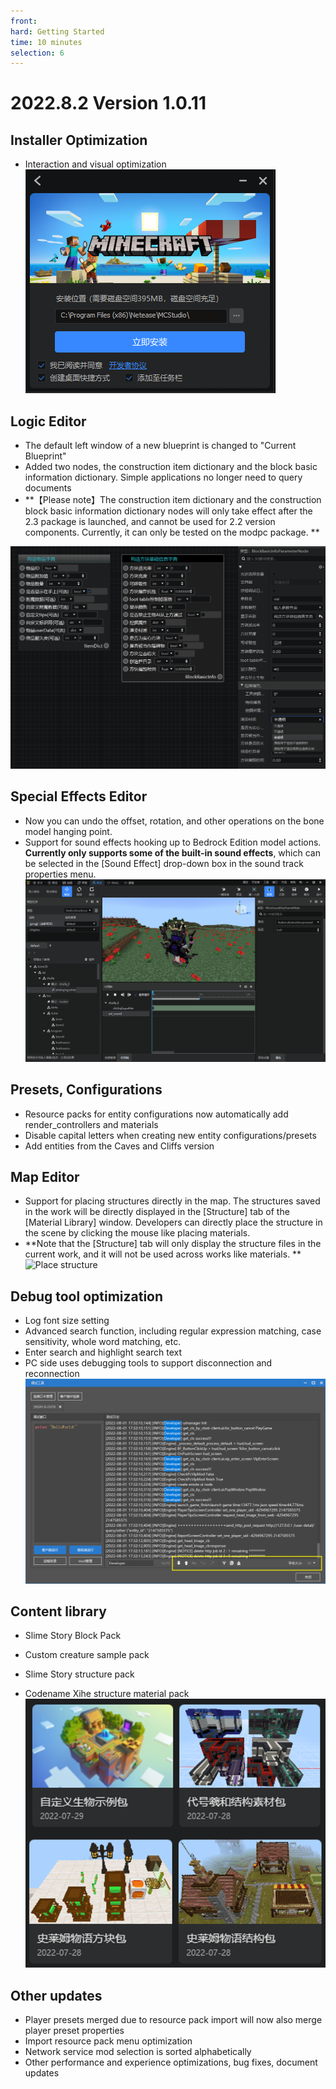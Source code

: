 ```yaml
--- 
front: 
hard: Getting Started 
time: 10 minutes 
selection: 6 
--- 
```


# 2022.8.2 Version 1.0.11 

## Installer Optimization 

- Interaction and visual optimization 
![Installer](./images/azq.png) 

## Logic Editor 

- The default left window of a new blueprint is changed to "Current Blueprint" 
- Added two nodes, the construction item dictionary and the block basic information dictionary. Simple applications no longer need to query documents 
- **【Please note】The construction item dictionary and the construction block basic information dictionary nodes will only take effect after the 2.3 package is launched, and cannot be used for 2.2 version components. Currently, it can only be tested on the modpc package. ** 

![Construction dictionary](./images/gzzd.png) 

## Special Effects Editor 

- Now you can undo the offset, rotation, and other operations on the bone model hanging point. 
- Support for sound effects hooking up to Bedrock Edition model actions. **Currently only supports some of the built-in sound effects**, which can be selected in the [Sound Effect] drop-down box in the sound track properties menu. 
![Audio Hooking](./images/soundtrack.gif) 

## Presets, Configurations 

- Resource packs for entity configurations now automatically add render_controllers and materials 
- Disable capital letters when creating new entity configurations/presets 
- Add entities from the Caves and Cliffs version 

## Map Editor 

- Support for placing structures directly in the map. The structures saved in the work will be directly displayed in the [Structure] tab of the [Material Library] window. Developers can directly place the structure in the scene by clicking the mouse like placing materials. 
- **Note that the [Structure] tab will only display the structure files in the current work, and it will not be used across works like materials. ** 
![Place structure](./images/mcstructure.gif) 

## Debug tool optimization 

- Log font size setting 
- Advanced search function, including regular expression matching, case sensitivity, whole word matching, etc. 
- Enter search and highlight search text 
- PC side uses debugging tools to support disconnection and reconnection 
![Debug tool optimization](./images/tsgj.png) 

## Content library 
- Slime Story Block Pack

- Custom creature sample pack 
- Slime Story structure pack 
- Codename Xihe structure material pack 
![Content library](./images/nrk10.png) 

## Other updates 

- Player presets merged due to resource pack import will now also merge player preset properties 
- Import resource pack menu optimization 
- Network service mod selection is sorted alphabetically 
- Other performance and experience optimizations, bug fixes, document updates 

